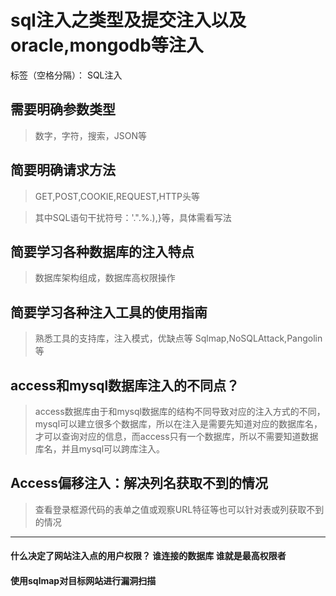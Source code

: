 ﻿# sql注入之类型及提交注入以及oracle,mongodb等注入

标签（空格分隔）： SQL注入

## 需要明确参数类型
> 数字，字符，搜索，JSON等

## 简要明确请求方法
> GET,POST,COOKIE,REQUEST,HTTP头等


> 其中SQL语句干扰符号：'.".%.),}等，具体需看写法

## 简要学习各种数据库的注入特点
> 数据库架构组成，数据库高权限操作

## 简要学习各种注入工具的使用指南
> 熟悉工具的支持库，注入模式，优缺点等
Sqlmap,NoSQLAttack,Pangolin等

## access和mysql数据库注入的不同点？
> access数据库由于和mysql数据库的结构不同导致对应的注入方式的不同，mysql可以建立很多个数据库，所以在注入是需要先知道对应的数据库名，才可以查询对应的信息，而access只有一个数据库，所以不需要知道数据库名，并且mysql可以跨库注入。


## Access偏移注入：解决列名获取不到的情况
> 查看登录框源代码的表单之值或观察URL特征等也可以针对表或列获取不到的情况

---
#### 什么决定了网站注入点的用户权限？ 谁连接的数据库 谁就是最高权限者

#### 使用sqlmap对目标网站进行漏洞扫描


